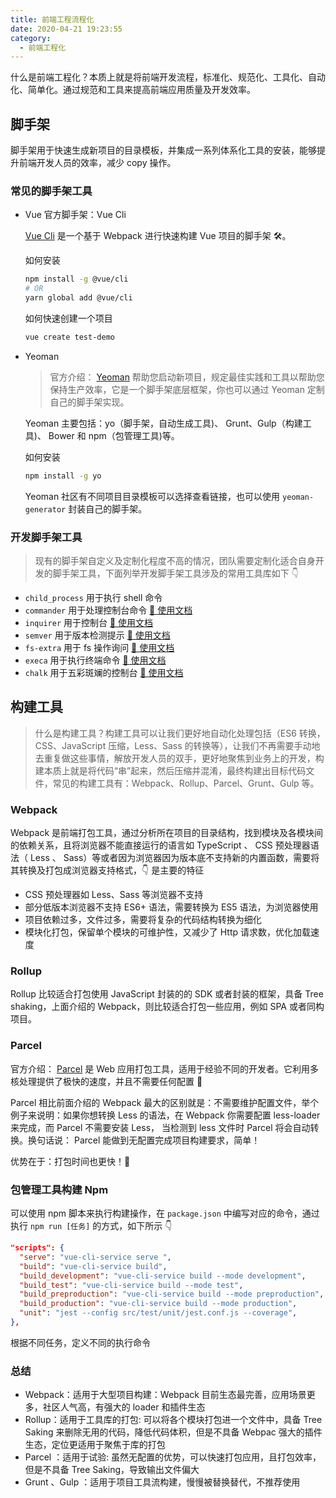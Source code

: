 ```yaml
---
title: 前端工程流程化
date: 2020-04-21 19:23:55
category:
  - 前端工程化
---
```


什么是前端工程化？本质上就是将前端开发流程，标准化、规范化、工具化、自动化、简单化。通过规范和工具来提高前端应用质量及开发效率。

## 脚手架

脚手架用于快速生成新项目的目录模板，并集成一系列体系化工具的安装，能够提升前端开发人员的效率，减少 copy 操作。

### 常见的脚手架工具

- Vue 官方脚手架：Vue Cli

  [Vue Cli](https://cli.vuejs.org/zh/) 是一个基于 Webpack 进行快速构建 Vue 项目的脚手架 🛠️。

  如何安装

  ```bash
  npm install -g @vue/cli
  # OR
  yarn global add @vue/cli
  ```

  如何快速创建一个项目

  ```bash
  vue create test-demo
  ```

- Yeoman

  > 官方介绍： [Yeoman](https://yeoman.io/) 帮助您启动新项目，规定最佳实践和工具以帮助您保持生产效率，它是一个脚手架底层框架，你也可以通过 Yeoman 定制自己的脚手架实现。

  Yeoman 主要包括：yo（脚手架，自动生成工具)、 Grunt、Gulp（构建工具)、 Bower 和 npm（包管理工具)等。

  如何安装

  ```bash
  npm install -g yo
  ```

  Yeoman 社区有不同项目目录模板可以选择查看链接，也可以使用 `yeoman-generator` 封装自己的脚手架。

### 开发脚手架工具

> 现有的脚手架自定义及定制化程度不高的情况，团队需要定制化适合自身开发的脚手架工具，下面列举开发脚手架工具涉及的常用工具库如下 👇

- `child_process` 用于执行 shell 命令
- `commander` 用于处理控制台命令 [🔗 使用文档](https://github.com/tj/commander.js/blob/HEAD/Readme_zh-CN.md)
- `inquirer` 用于控制台 [🔗 使用文档](https://github.com/SBoudrias/Inquirer.js#readme)
- `semver` 用于版本检测提示 [🔗 使用文档](https://www.npmjs.com/package/semver)
- `fs-extra` 用于 fs 操作询问 [🔗 使用文档](https://www.npmjs.com/package/fs-extra)
- `execa` 用于执行终端命令 [🔗 使用文档](https://www.npmjs.com/package/execa)
- `chalk` 用于五彩斑斓的控制台 [🔗 使用文档](https://www.npmjs.com/package/chalk)

## 构建工具

> 什么是构建工具？构建工具可以让我们更好地自动化处理包括（ES6 转换，CSS、JavaScript 压缩，Less、Sass 的转换等），让我们不再需要手动地去重复做这些事情，解放开发人员的双手，更好地聚焦到业务上的开发，构建本质上就是将代码“串”起来，然后压缩并混淆，最终构建出目标代码文件，常见的构建工具有：Webpack、Rollup、Parcel、Grunt、Gulp 等。

### Webpack

Webpack 是前端打包工具，通过分析所在项目的目录结构，找到模块及各模块间的依赖关系，且将浏览器不能直接运行的语言如 TypeScript 、 CSS 预处理器语法（ Less 、 Sass）等或者因为浏览器因为版本底不支持新的内置函数，需要将其转换及打包成浏览器支持格式，👇 是主要的特征

- CSS 预处理器如 Less、Sass 等浏览器不支持
- 部分低版本浏览器不支持 ES6+ 语法，需要转换为 ES5 语法，为浏览器使用
- 项目依赖过多，文件过多，需要将复杂的代码结构转换为细化
- 模块化打包，保留单个模块的可维护性，又减少了 Http 请求数，优化加载速度

### Rollup

Rollup 比较适合打包使用 JavaScript 封装的的 SDK 或者封装的框架，具备 Tree shaking，上面介绍的 Webpack，则比较适合打包一些应用，例如 SPA 或者同构项目。

### Parcel

官方介绍： [Parcel](https://parceljs.org/) 是 Web 应用打包工具，适用于经验不同的开发者。它利用多核处理提供了极快的速度，并且不需要任何配置 🚀

Parcel 相比前面介绍的 Webpack 最大的区别就是：不需要维护配置文件，举个例子来说明：如果你想转换 Less 的语法，在 Webpack 你需要配置 less-loader 来完成，而 Parcel 不需要安装 Less， 当检测到 less 文件时 Parcel 将会自动转换。换句话说： Parcel 能做到无配置完成项目构建要求，简单！

优势在于：打包时间也更快！🚀

### 包管理工具构建 Npm

可以使用 npm 脚本来执行构建操作，在 `package.json` 中编写对应的命令，通过执行 `npm run [任务]` 的方式，如下所示 👇

```json
"scripts": {
  "serve": "vue-cli-service serve ",
  "build": "vue-cli-service build",
  "build_development": "vue-cli-service build --mode development",
  "build_test": "vue-cli-service build --mode test",
  "build_preproduction": "vue-cli-service build --mode preproduction",
  "build_production": "vue-cli-service build --mode production",
  "unit": "jest --config src/test/unit/jest.conf.js --coverage",
},
```

根据不同任务，定义不同的执行命令

### 总结

- Webpack：适⽤于⼤型项目构建：Webpack 目前生态最完善，应用场景更多，社区人气高，有强⼤的 loader 和插件⽣态
- Rollup：适⽤于工具库的打包: 可以将各个模块打包进⼀个⽂件中，具备 Tree Saking 来删除⽆⽤的代码，降低代码体积，但是不具备 Webpac 强大的插件生态，定位更适用于聚焦于库的打包
- Parcel ：适⽤于试验: 虽然无配置的优势，可以快速打包应用，且打包效率，但是不具备 Tree Saking，导致输出文件偏大
- Grunt 、Gulp ：适用于项目工具流构建，慢慢被替换替代，不推荐使用
